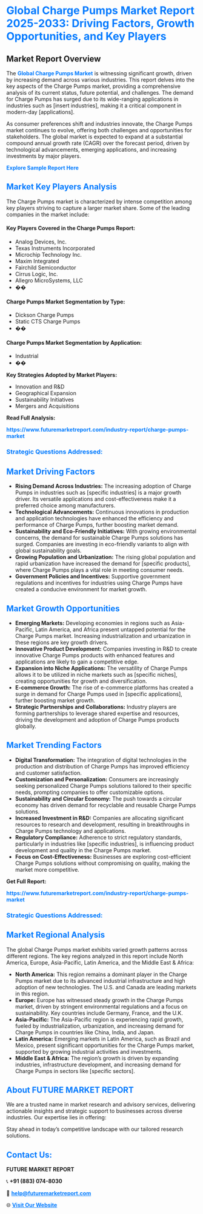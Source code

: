 <h1 style="color: #007BFF;">Global Charge Pumps Market Report 2025-2033: Driving Factors, Growth Opportunities, and Key Players</h1>

<section id="overview">
<h2>Market Report Overview</h2>
<p>The <a href="https://www.futuremarketreport.com/industry-report/charge-pumps-market" style="color: #007BFF; text-decoration: none;"><strong>Global Charge Pumps Market</strong></a> is witnessing significant growth, driven by increasing demand across various industries. This report delves into the key aspects of the Charge Pumps market, providing a comprehensive analysis of its current status, future potential, and challenges. The demand for Charge Pumps has surged due to its wide-ranging applications in industries such as [insert industries], making it a critical component in modern-day [applications].</p>
<p>As consumer preferences shift and industries innovate, the Charge Pumps market continues to evolve, offering both challenges and opportunities for stakeholders. The global market is expected to expand at a substantial compound annual growth rate (CAGR) over the forecast period, driven by technological advancements, emerging applications, and increasing investments by major players.</p>
</section>

<section id="overview">
<p><a href="https://www.futuremarketreport.com/request-sample/reportId=117754" style="color: #007BFF; text-decoration: none;"><strong>Explore Sample Report Here</strong></a></p>
</section>

<section id="key-players">
<h2 style="color: #007BFF;">Market Key Players Analysis</h2>
<p>The Charge Pumps market is characterized by intense competition among key players striving to capture a larger market share. Some of the leading companies in the market include:</p>
<h4>Key Players Covered in the Charge Pumps Report:</h4>
<ul><li>Analog Devices, Inc.</li><li>Texas Instruments Incorporated</li><li>Microchip Technology Inc.</li><li>Maxim Integrated</li><li>Fairchild Semiconductor</li><li>Cirrus Logic, Inc.</li><li>Allegro MicroSystems, LLC</li><li>��</li></ul>
<h4>Charge Pumps Market Segmentation by Type:</h4>
<ul><li>Dickson Charge Pumps</li><li>Static CTS Charge Pumps</li><li>��</li></ul>

<h4>Charge Pumps Market Segmentation by Application:</h4>
<ul><li>Industrial</li><li>��</li></ul>
<p><strong>Key Strategies Adopted by Market Players:</strong></p>
<ul>
<li>Innovation and R&D</li>
<li>Geographical Expansion</li>
<li>Sustainability Initiatives</li>
<li>Mergers and Acquisitions</li>
</ul>
</section>

<section>
<p><strong>Read Full Analysis: </strong></p><a href="https://www.futuremarketreport.com/industry-report/charge-pumps-market" style="color: #007BFF; text-decoration: none;"><strong>https://www.futuremarketreport.com/industry-report/charge-pumps-market</strong></a>
<h3 style="color: #007BFF;">Strategic Questions Addressed:</h3>
</section>

<section id="driving-factors">
<h2 style="color: #007BFF;">Market Driving Factors</h2>
<ul>
<li><strong>Rising Demand Across Industries:</strong> The increasing adoption of Charge Pumps in industries such as [specific industries] is a major growth driver. Its versatile applications and cost-effectiveness make it a preferred choice among manufacturers.</li>
<li><strong>Technological Advancements:</strong> Continuous innovations in production and application technologies have enhanced the efficiency and performance of Charge Pumps, further boosting market demand.</li>
<li><strong>Sustainability and Eco-Friendly Initiatives:</strong> With growing environmental concerns, the demand for sustainable Charge Pumps solutions has surged. Companies are investing in eco-friendly variants to align with global sustainability goals.</li>
<li><strong>Growing Population and Urbanization:</strong> The rising global population and rapid urbanization have increased the demand for [specific products], where Charge Pumps plays a vital role in meeting consumer needs.</li>
<li><strong>Government Policies and Incentives:</strong> Supportive government regulations and incentives for industries using Charge Pumps have created a conducive environment for market growth.</li>
</ul>
</section>

<section id="growth-opportunities">
<h2 style="color: #007BFF;">Market Growth Opportunities</h2>
<ul>
<li><strong>Emerging Markets:</strong> Developing economies in regions such as Asia-Pacific, Latin America, and Africa present untapped potential for the Charge Pumps market. Increasing industrialization and urbanization in these regions are key growth drivers.</li>
<li><strong>Innovative Product Development:</strong> Companies investing in R&D to create innovative Charge Pumps products with enhanced features and applications are likely to gain a competitive edge.</li>
<li><strong>Expansion into Niche Applications:</strong> The versatility of Charge Pumps allows it to be utilized in niche markets such as [specific niches], creating opportunities for growth and diversification.</li>
<li><strong>E-commerce Growth:</strong> The rise of e-commerce platforms has created a surge in demand for Charge Pumps used in [specific applications], further boosting market growth.</li>
<li><strong>Strategic Partnerships and Collaborations:</strong> Industry players are forming partnerships to leverage shared expertise and resources, driving the development and adoption of Charge Pumps products globally.</li>
</ul>
</section>

<section id="trending-factors">
<h2 style="color: #007BFF;">Market Trending Factors</h2>
<ul>
<li><strong>Digital Transformation:</strong> The integration of digital technologies in the production and distribution of Charge Pumps has improved efficiency and customer satisfaction.</li>
<li><strong>Customization and Personalization:</strong> Consumers are increasingly seeking personalized Charge Pumps solutions tailored to their specific needs, prompting companies to offer customizable options.</li>
<li><strong>Sustainability and Circular Economy:</strong> The push towards a circular economy has driven demand for recyclable and reusable Charge Pumps solutions.</li>
<li><strong>Increased Investment in R&D:</strong> Companies are allocating significant resources to research and development, resulting in breakthroughs in Charge Pumps technology and applications.</li>
<li><strong>Regulatory Compliance:</strong> Adherence to strict regulatory standards, particularly in industries like [specific industries], is influencing product development and quality in the Charge Pumps market.</li>
<li><strong>Focus on Cost-Effectiveness:</strong> Businesses are exploring cost-efficient Charge Pumps solutions without compromising on quality, making the market more competitive.</li>
</ul>
</section>

<section>
<p><strong>Get Full Report: </strong></p><a href="https://www.futuremarketreport.com/industry-report/charge-pumps-market" style="color: #007BFF; text-decoration: none;"><strong>https://www.futuremarketreport.com/industry-report/charge-pumps-market</strong></a>
<h3 style="color: #007BFF;">Strategic Questions Addressed:</h3>
</section>


<section id="regional-analysis">
<h2 style="color: #007BFF;">Market Regional Analysis</h2>
<p>The global Charge Pumps market exhibits varied growth patterns across different regions. The key regions analyzed in this report include North America, Europe, Asia-Pacific, Latin America, and the Middle East & Africa:</p>
<ul>
<li><strong>North America:</strong> This region remains a dominant player in the Charge Pumps market due to its advanced industrial infrastructure and high adoption of new technologies. The U.S. and Canada are leading markets in this region.</li>
<li><strong>Europe:</strong> Europe has witnessed steady growth in the Charge Pumps market, driven by stringent environmental regulations and a focus on sustainability. Key countries include Germany, France, and the U.K.</li>
<li><strong>Asia-Pacific:</strong> The Asia-Pacific region is experiencing rapid growth, fueled by industrialization, urbanization, and increasing demand for Charge Pumps in countries like China, India, and Japan.</li>
<li><strong>Latin America:</strong> Emerging markets in Latin America, such as Brazil and Mexico, present significant opportunities for the Charge Pumps market, supported by growing industrial activities and investments.</li>
<li><strong>Middle East & Africa:</strong> The region’s growth is driven by expanding industries, infrastructure development, and increasing demand for Charge Pumps in sectors like [specific sectors].</li>
</ul>
</section>

<footer>
<h2 style="color: #007BFF;">About FUTURE MARKET REPORT</h2>
<p>We are a trusted name in market research and advisory services, delivering actionable insights and strategic support to businesses across diverse industries. Our expertise lies in offering:</p>

<p>Stay ahead in today’s competitive landscape with our tailored research solutions.</p>

<h2 style="color: #007BFF;">Contact Us:</h2>
<p><strong>FUTURE MARKET REPORT</strong></p>
<p>📞 <strong>+91 (883) 074-8030</strong></p>
<p>📧 <strong><a href="mailto:help@futuremarketreport.com" style="color: #007BFF;">help@futuremarketreport.com</a></strong></p>
<p>🌐 <strong><a href="https://www.futuremarketreport.com/" style="color: #007BFF;">Visit Our Website</a></strong></p>
</footer>